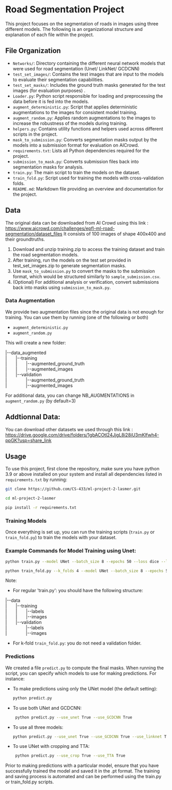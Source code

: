  # Road Segmentation Project

This project focuses on the segmentation of roads in images using three different models.
 The following is an organizational structure and explanation of each file within the project.

## File Organization

- `Networks/`: Directory containing the different neural network models that were used for road segmentation (Unet/ LinkNet/  GCDCNN)
- `test_set_images/`: Contains the test images that are input to the models to evaluate their segmentation capabilities.
- `test_set_masks/`: Includes the ground truth masks generated for the test images (for evaluation purposes) .
- `Loader.py`: Python script responsible for loading and preprocessing the data before it is fed into the models.
- `augment_deterministic.py`: Script that applies deterministic augmentations to the images for consistent model training.
- `augment_random.py`: Applies random augmentations to the images to increase the robustness of the models during training.
- `helpers.py`: Contains utility functions and helpers used across different scripts in the project.
- `mask_to_submission.py`: Converts segmentation masks output by the models into a submission format for evaluation on AICrowd.
- `requirements.txt`: Lists all Python dependencies required for the project.
- `submission_to_mask.py`: Converts submission files back into segmentation masks for analysis.
- `train.py`: The main script to train the models on the dataset.
- `train_fold.py`: Script used for training the models with cross-validation folds.
- `README.md`: Markdown file providing an overview and documentation for the project.


## Data
The original data can be downloaded from AI Crowd using this link : https://www.aicrowd.com/challenges/epfl-ml-road-segmentation/dataset_files
It consists of 100 images of shape 400x400 and their groundtruths. 
1) Download and unzip training.zip to access the training dataset and train the road segmentation models.
2) After training, run the models on the test set provided in test_set_images.zip to generate segmentation masks.
3) Use `mask_to_submission.py` to convert the masks to the submission format, which would be structured similarly to `sample_submission.csv`.
4) (Optional) For additional analysis or verification, convert submissions back into masks using `submission_to_mask.py`.

### Data Augmentation 
We provide two augmentation files since the original data is not enough for training. 
You can use them by running (one of the following or both)
-  `augment_deterministic.py`
-  `augment_random.py` 

This will create a new folder:


|--data_augmented  
|&nbsp;&nbsp;&nbsp;&nbsp;&nbsp;&nbsp;&nbsp;|--training  
|&nbsp;&nbsp;&nbsp;&nbsp;&nbsp;&nbsp;&nbsp;|&nbsp;&nbsp;&nbsp;&nbsp;&nbsp;&nbsp;&nbsp;|--augmented_ground_truth  
|&nbsp;&nbsp;&nbsp;&nbsp;&nbsp;&nbsp;&nbsp;|&nbsp;&nbsp;&nbsp;&nbsp;&nbsp;&nbsp;&nbsp;|--augmented_images  
|&nbsp;&nbsp;&nbsp;&nbsp;&nbsp;&nbsp;&nbsp;|--validation  
|&nbsp;&nbsp;&nbsp;&nbsp;&nbsp;&nbsp;&nbsp;&nbsp;&nbsp;&nbsp;&nbsp;&nbsp;&nbsp;&nbsp;&nbsp;|--augmented_ground_truth  
|&nbsp;&nbsp;&nbsp;&nbsp;&nbsp;&nbsp;&nbsp;&nbsp;&nbsp;&nbsp;&nbsp;&nbsp;&nbsp;&nbsp;&nbsp;|--augmented_images  


For additional data, you can change NB_AUGMENTATIONS in `augment_random.py` (by default=3)

## Addtionnal Data:
You can download other datasets we used through this link : https://drive.google.com/drive/folders/1gbACOtl24JjgL8i28iU3mKlfwh4-ppGK?usp=share_link

## Usage
To use this project, first clone the repository, make sure you have python 3.9 or above installed on your system and install all dependencies listed in `requirements.txt` by running:

```bash 
git clone https://github.com/CS-433/ml-project-2-lasmer.git
```
```bash
cd ml-project-2-lasmer
```
```bash
pip install -r requirements.txt
```

### Training Models
Once everything is set up, you can run the training scripts (`train.py` or `train_fold.py`) to train the models with your dataset.
### Example Commands for Model Training using Unet:

```bash
python train.py --model UNet --batch_size 8 --epochs 50 --loss dice --lr 3e-4
```

```bash
python train_fold.py --k_folds 4 --model UNet --batch_size 8 --epochs 50 --loss dice --lr 3e-4
```

Note: <br>
- For regular 'train.py': you should have the following structure: 

|--data  
|&nbsp;&nbsp;&nbsp;&nbsp;&nbsp;&nbsp;&nbsp;|--training  
|&nbsp;&nbsp;&nbsp;&nbsp;&nbsp;&nbsp;&nbsp;|&nbsp;&nbsp;&nbsp;&nbsp;&nbsp;&nbsp;&nbsp;|--labels  
|&nbsp;&nbsp;&nbsp;&nbsp;&nbsp;&nbsp;&nbsp;|&nbsp;&nbsp;&nbsp;&nbsp;&nbsp;&nbsp;&nbsp;|--images  
|&nbsp;&nbsp;&nbsp;&nbsp;&nbsp;&nbsp;&nbsp;|--validation  
|&nbsp;&nbsp;&nbsp;&nbsp;&nbsp;&nbsp;&nbsp;&nbsp;&nbsp;&nbsp;&nbsp;&nbsp;&nbsp;&nbsp;&nbsp;|--labels  
|&nbsp;&nbsp;&nbsp;&nbsp;&nbsp;&nbsp;&nbsp;&nbsp;&nbsp;&nbsp;&nbsp;&nbsp;&nbsp;&nbsp;&nbsp;|--images  



- For k-fold `train_fold.py`: you do not need a validation folder.

### Predictions
We created a file `predict.py` to compute the final masks.
When running the script, you can specify which models to use for making predictions. For instance:

- To make predictions using only the UNet model (the default setting):
     ```bash
  python predict.py
     ```
- To use both UNet and GCDCNN:
  ```bash
   python predict.py --use_unet True --use_GCDCNN True
  ```
- To use all three models:
   ```bash
  python predict.py --use_unet True --use_GCDCNN True --use_linknet True
   ```
- To use UNet with cropping and TTA:
  ```bash
   python predict.py --use_crop True --use_TTA True
  ```

Prior to making predictions with a particular model, ensure that you have successfully trained the model and saved it in the .pt format. The training and saving process is automated and can be performed using the train.py or train_fold.py scripts.
